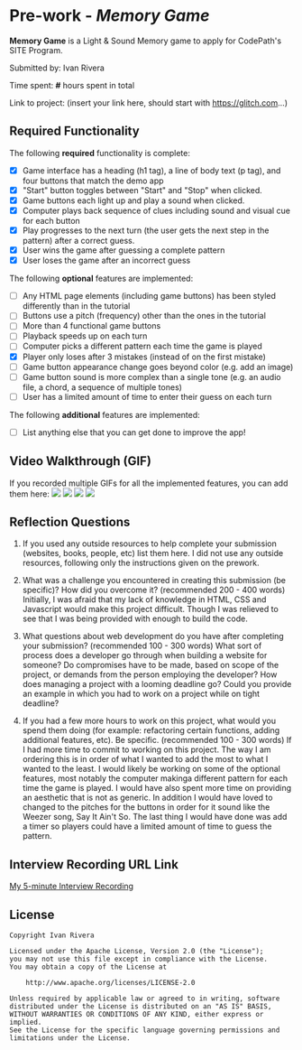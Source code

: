 # Pre-work - *Memory Game*

**Memory Game** is a Light & Sound Memory game to apply for CodePath's SITE Program. 

Submitted by: Ivan Rivera

Time spent: **#** hours spent in total

Link to project: (insert your link here, should start with https://glitch.com...)

## Required Functionality

The following **required** functionality is complete:

* [x] Game interface has a heading (h1 tag), a line of body text (p tag), and four buttons that match the demo app
* [x] "Start" button toggles between "Start" and "Stop" when clicked. 
* [x] Game buttons each light up and play a sound when clicked. 
* [x] Computer plays back sequence of clues including sound and visual cue for each button
* [x] Play progresses to the next turn (the user gets the next step in the pattern) after a correct guess. 
* [x] User wins the game after guessing a complete pattern
* [x] User loses the game after an incorrect guess

The following **optional** features are implemented:

* [ ] Any HTML page elements (including game buttons) has been styled differently than in the tutorial
* [ ] Buttons use a pitch (frequency) other than the ones in the tutorial
* [ ] More than 4 functional game buttons
* [ ] Playback speeds up on each turn
* [ ] Computer picks a different pattern each time the game is played
* [x] Player only loses after 3 mistakes (instead of on the first mistake)
* [ ] Game button appearance change goes beyond color (e.g. add an image)
* [ ] Game button sound is more complex than a single tone (e.g. an audio file, a chord, a sequence of multiple tones)
* [ ] User has a limited amount of time to enter their guess on each turn

The following **additional** features are implemented:

- [ ] List anything else that you can get done to improve the app!

## Video Walkthrough (GIF)

If you recorded multiple GIFs for all the implemented features, you can add them here:
![](gif1-link-here)
![](gif2-link-here)
![](gif3-link-here)
![](gif4-link-here)

## Reflection Questions
1. If you used any outside resources to help complete your submission (websites, books, people, etc) list them here. 
I did not use any outside resources, following only the instructions given on the prework.

2. What was a challenge you encountered in creating this submission (be specific)? How did you overcome it? (recommended 200 - 400 words) 
Initially, I was afraid that my lack of knowledge in HTML, CSS and Javascript would make this project difficult. Though I was relieved to see that I was being provided with enough to build the code.

3. What questions about web development do you have after completing your submission? (recommended 100 - 300 words) 
What sort of process does a developer go through when building a website for someone? Do compromises have to be made, based on scope of the project, or demands from the person employing the developer? How does managing a project with a looming deadline go? Could you provide an example in which you had to work on a project while on tight deadline?

4. If you had a few more hours to work on this project, what would you spend them doing (for example: refactoring certain functions, adding additional features, etc). Be specific. (recommended 100 - 300 words) 
If I had more time to commit to working on this project. The way I am ordering this is in order of what I wanted to add the most to what I wanted to the least. I would likely be working on some of the optional features, most notably the computer makinga different pattern for each time the game is played. I would have also spent more time on providing an aesthetic that is not as generic. In addition I would have loved to changed to the pitches for the buttons in order for it sound like the Weezer song, Say It Ain't So. The last thing I would have done was add a timer so players could have a limited amount of time to guess the pattern.



## Interview Recording URL Link

[My 5-minute Interview Recording](your-link-here)


## License

    Copyright Ivan Rivera

    Licensed under the Apache License, Version 2.0 (the "License");
    you may not use this file except in compliance with the License.
    You may obtain a copy of the License at

        http://www.apache.org/licenses/LICENSE-2.0

    Unless required by applicable law or agreed to in writing, software
    distributed under the License is distributed on an "AS IS" BASIS,
    WITHOUT WARRANTIES OR CONDITIONS OF ANY KIND, either express or implied.
    See the License for the specific language governing permissions and
    limitations under the License.
